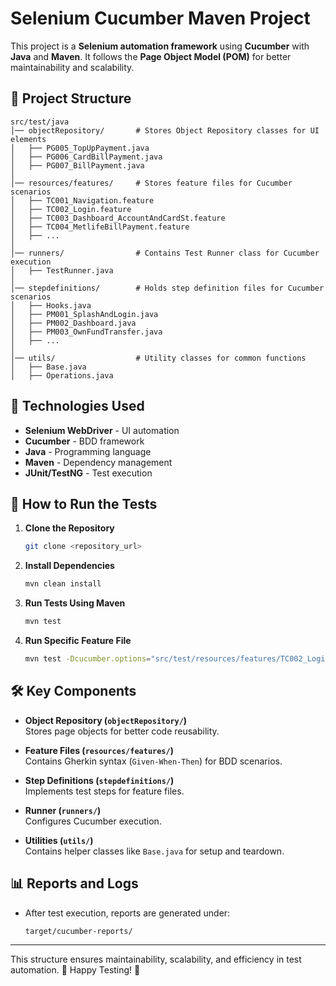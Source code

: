 # Selenium Cucumber Maven Project

This project is a **Selenium automation framework** using **Cucumber** with **Java** and **Maven**. It follows the **Page Object Model (POM)** for better maintainability and scalability.

## 📁 Project Structure

```
src/test/java
│── objectRepository/       # Stores Object Repository classes for UI elements
│   ├── PG005_TopUpPayment.java
│   ├── PG006_CardBillPayment.java
│   ├── PG007_BillPayment.java
│
│── resources/features/     # Stores feature files for Cucumber scenarios
│   ├── TC001_Navigation.feature
│   ├── TC002_Login.feature
│   ├── TC003_Dashboard_AccountAndCardSt.feature
│   ├── TC004_MetlifeBillPayment.feature
│   ├── ...
│
│── runners/                # Contains Test Runner class for Cucumber execution
│   ├── TestRunner.java
│
│── stepdefinitions/        # Holds step definition files for Cucumber scenarios
│   ├── Hooks.java
│   ├── PM001_SplashAndLogin.java
│   ├── PM002_Dashboard.java
│   ├── PM003_OwnFundTransfer.java
│   ├── ...
│
│── utils/                  # Utility classes for common functions
│   ├── Base.java
│   ├── Operations.java
```

## 🔹 Technologies Used

- **Selenium WebDriver** - UI automation
- **Cucumber** - BDD framework
- **Java** - Programming language
- **Maven** - Dependency management
- **JUnit/TestNG** - Test execution

## 🚀 How to Run the Tests

1. **Clone the Repository**  
   ```sh
   git clone <repository_url>
   ```

2. **Install Dependencies**  
   ```sh
   mvn clean install
   ```

3. **Run Tests Using Maven**  
   ```sh
   mvn test
   ```

4. **Run Specific Feature File**  
   ```sh
   mvn test -Dcucumber.options="src/test/resources/features/TC002_Login.feature"
   ```

## 🛠 Key Components

- **Object Repository (`objectRepository/`)**  
  Stores page objects for better code reusability.

- **Feature Files (`resources/features/`)**  
  Contains Gherkin syntax (`Given-When-Then`) for BDD scenarios.

- **Step Definitions (`stepdefinitions/`)**  
  Implements test steps for feature files.

- **Runner (`runners/`)**  
  Configures Cucumber execution.

- **Utilities (`utils/`)**  
  Contains helper classes like `Base.java` for setup and teardown.

## 📊 Reports and Logs

- After test execution, reports are generated under:
  ```
  target/cucumber-reports/
  ```

---

This structure ensures maintainability, scalability, and efficiency in test automation. 🚀 Happy Testing! 🎯
